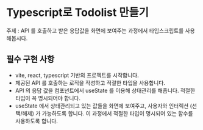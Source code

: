 # Typescript로 Todolist 만들기

주제 : API 를 호출하고 받은 응답값을 화면에 보여주는 과정에서 타입스크립트를 사용해봅시다.

## 필수 구현 사항

- vite, react, typescript 기반의 프로젝트를 시작합니다.
- 제공된 API 를 호출하는 로직을 작성하고 적절한 타입을 사용합니다.
- API 의 응답 값을 컴포넌트에서 useState 를 이용해 상태관리를 해줍니다. 적절한 타입이 꼭 명시되어야 합니다.
- useState 에서 상태관리되고 있는 값들을 화면에 보여주고, 사용자와 인터렉션 (선택/해제) 가 가능하도록 합니다. 이 과정에서 적절한 타입이 명시되어 있는 함수를 사용하도록 합니다.
